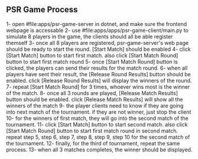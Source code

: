 

## PSR Game Process

1- open #file:apps/psr-game-server in dotnet, and make sure the frontend webpage is accessable
2- use #file:apps/apps/psr-game-client/main.py to simulate 8 players in the game, the clients should all be able register themself
3- once all 8 players are registered, psr-game-server's web page should be ready to start the round. [Start Match] should be enabled
4- click [Start Match] button to start first match. also click [Start Match Round] button to start first match round
5- once [Start Match Round] button is clicked, the players can send their results for the match round.
6- when all players have sent their result, the [Release Round Results] button should be enabled. click [Release Round Results] will display the winners of the round.
7- repeat [Start Match Round] for 3 times, whoever wins most is the winner of the match.
8- once all 3 rounds are played, [Release Match Results] button should be enabled. click [Release Match Results] will show all the winners of the match
9- the player clients need to know if they are going into next match of the tournament. if they are not winner, just stop the client
10- for the winners of first match, they will go into the second match of the tournament.
11- click [Start Match] button to start second match. also click [Start Match Round] button to start first match round in second match. repeat step 5, step 6, step 7, step 8, step 9, step 10 for the second match of the tournament.
12- finally, for the third of tournament, repeat the same process.
13- when all 3 matches completes, the winner should be displayed.

